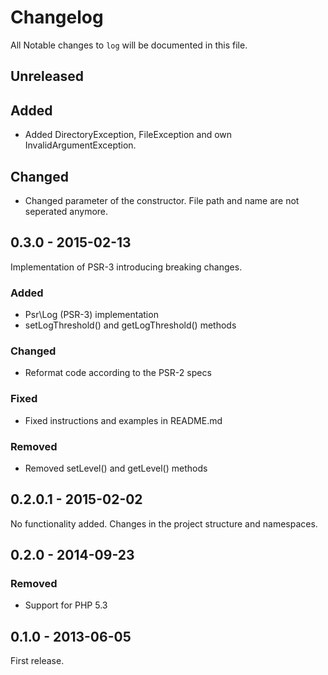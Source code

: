 # Changelog

All Notable changes to `log` will be documented in this file.

## Unreleased

## Added
- Added DirectoryException, FileException and own InvalidArgumentException.

## Changed
- Changed parameter of the constructor. File path and name are not seperated anymore.  

## 0.3.0 - 2015-02-13

Implementation of PSR-3 introducing breaking changes.

### Added
- Psr\Log (PSR-3) implementation
- setLogThreshold() and getLogThreshold() methods

### Changed
- Reformat code according to the PSR-2 specs

### Fixed
- Fixed instructions and examples in README.md

### Removed
- Removed setLevel() and getLevel() methods

## 0.2.0.1 - 2015-02-02

No functionality added. Changes in the project structure and namespaces.

## 0.2.0 - 2014-09-23

### Removed
- Support for PHP 5.3

## 0.1.0 - 2013-06-05

First release.